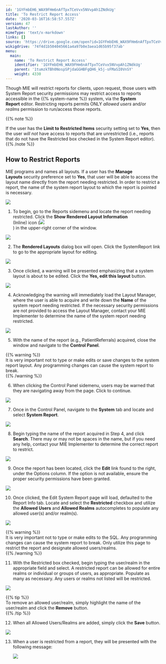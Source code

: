 ```yaml
---
id: '1GYFmbEH6_WAX9FHm6nAfTpxTCeVvx5NVvpAh1ZNdkUg'
title: 'To Restrict Report Access'
date: '2020-03-16T16:58:57.557Z'
version: 47
lastAuthor: ''
mimeType: 'text/x-markdown'
links: []
source: 'https://drive.google.com/open?id=1GYFmbEH6_WAX9FHm6nAfTpxTCeVvx5NVvpAh1ZNdkUg'
wikigdrive: '74f4d1b504045661a4a97b0e3aea1d65b95f37ab'
menu:
  main:
    name: 'To Restrict Report Access'
    identifier: '1GYFmbEH6_WAX9FHm6nAfTpxTCeVvx5NVvpAh1ZNdkUg'
    parent: '1tumzkTBh0NospSPjdaGGHBFgQH6_k5j-sFMaSI0VnSY'
    weight: 4330
---
```

Though MIE will restrict reports for clients, upon request, those users with System Report security permissions may restrict access to reports accessible in the {{% system-name %}} system, via the **System Report** editor. Restricting reports permits ONLY *allowed users* and/or *realms* permission to run/access those reports.

{{% note %}}

If the user has the **Limit to Restricted Items** security setting set to **Yes**, then the user *will not* have access to reports that are unrestricted (i.e., reports that do not have the Restricted box checked in the System Report editor).
{{% /note %}}
  
## How to Restrict Reports  

MIE programs and names all layouts. If a user has the **Manage Layouts** security preference set to **Yes**, that user will be able to access the layout name directly from the report needing restricted. In order to restrict a report, the name of the system report layout to which the report is pointed is necessary. 
  
![](../to-restrict-report-access.assets/dd2b2ae14fad2a2f34e2a72b7fa51d53.png)  

1. To begin, go to the Reports sidemenu and locate the report needing restricted. Click the <strong>Show Rendered Layout Information</strong>  
    (Inline) icon (<img src="../to-restrict-report-access.assets/f6869e76958d595ab4029fa856b1906c.png" />  
   ) in the upper-right corner of the window.

  
![](../to-restrict-report-access.assets/89780961e06725caa0b25c26965beefe.png)  


2. The <strong>Rendered Layouts</strong> dialog box will open. Click the SystemReport link to go to the appropriate layout for editing.

  
![](../to-restrict-report-access.assets/38a68c6f72fdc94efd65bc78f4d8c69d.png)  


3. Once clicked, a warning will be presented emphasizing that a system layout is about to be edited. Click the <strong>Yes, edit this layout</strong> button. 

  
![](../to-restrict-report-access.assets/16936bb6010e884204780ed3bd8ee620.png)  


4. Acknowledging the warning will immediately load the Layout Manager, where the user is able to acquire and write down the <strong>Name</strong> of the system report needing restricted. If the necessary security permissions are not provided to access the Layout Manager, contact your MIE Implementer to determine the name of the system report needing restricted.

  
![](../to-restrict-report-access.assets/2dec7a204378870a326ef36eeb14516b.png)  


5. With the name of the report (e.g., PatientReferrals) acquired, close the window and navigate to the <strong>Control Panel</strong>.

{{% warning %}}  
It is very important not to type or make edits or save changes to the system report layout. Any programming changes can cause the system report to break.  
{{% /warning %}}

6. When clicking the Control Panel sidemenu, users may be warned that they are navigating away from the page. Click to continue.

  
![](../to-restrict-report-access.assets/4d32cee83578e815bb97f5787f32a73a.png)  


7. Once in the Control Panel, navigate to the <strong>System</strong> tab and locate and select <strong>System Report</strong>.

  
![](../to-restrict-report-access.assets/3d38469a2b3af63ae7924a5441775185.png)  


8. Begin typing the name of the report acquired in Step 4, and click <strong>Search</strong>. There may or may not be spaces in the name, but if you need any help, contact your MIE Implementer to determine the correct report to restrict.

  
![](../to-restrict-report-access.assets/74a9abbe5cc331657fbf511b84ff49a0.png)  


9. Once the report has been located, click the <strong>Edit</strong> link found to the right, under the Options column. If the option is not available, ensure the proper security permissions have been granted.

  
![](../to-restrict-report-access.assets/5ee7720470c9415db1708ade0c8eeed7.png)  


10. Once clicked, the Edit System Report page will load, defaulted to the Report Info tab. Locate and select the <strong>Restricted</strong> checkbox and utilize the <strong>Allowed Users</strong> and <strong>Allowed Realms</strong> autocompletes to populate any allowed user(s) and/or realm(s).

  
![](../to-restrict-report-access.assets/ebdcfe684d45ee6eed7b7c314238e702.png)  

{{% warning %}}  
It is very important not to type or make edits to the SQL. Any programming changes can cause the system report to break. Only utilize this page to restrict the report and designate allowed users/realms.  
{{% /warning %}}

11. With the Restricted box checked, begin typing the user/realm in the appropriate field and select. A restricted report can be allowed for entire realms or individual or groups of users, as appropriate. Populate as many as necessary. Any users or realms not listed will be restricted.

  
![](../to-restrict-report-access.assets/cdd3448a51ab78b1a63e87e4ff465478.png)  

{{% tip %}}  
To remove an allowed user/realm, simply highlight the name of the user/realm and click the **Remove** button.  
{{% /tip %}}

12. When all Allowed Users/Realms are added, simply click the <strong>Save</strong> button.

  
![](../to-restrict-report-access.assets/4c49a2ee92440a7307828542f3936cb3.png)  


13. When a user is restricted from a report, they will be presented with the following message:

    <img src="../to-restrict-report-access.assets/9c289b9a6770398d0ea5df2b1189ad04.png" />  

